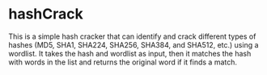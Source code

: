 # hashCrack
This is a simple hash cracker that can identify and crack different types of hashes (MD5, SHA1, SHA224, SHA256, SHA384, and SHA512, etc.) using a wordlist. It takes the hash and wordlist as input, then it matches the hash with words in the list and returns the original word if it finds a match.
